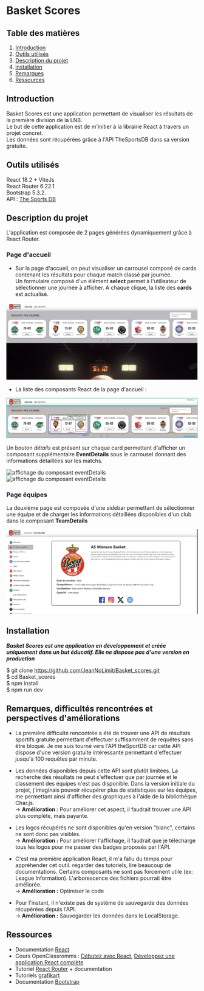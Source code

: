 # Basket Scores

## Table des matières 

1. [Introduction](#Introduction)
2. [Outils utilisés](#Outils)
3. [Description du projet](#Description)
5. [installation](#Installation)
6. [Remarques](#Remarques)
7. [Ressources](#Ressources)

## Introduction

Basket Scores est une application permettant de visualiser les résultats de la première division de la LNB.  
Le but de cette application est de m'initier à la librairie React à travers un projet concret.  
Les données sont récupérées grâce à l'API TheSportsDB dans sa version gratuite.  

## Outils utilisés 

React 18.2 + ViteJs  
React Router 6.22.1  
Bootstrap 5.3.2.  
API : [The Sports DB](https://www.thesportsdb.com/)  

## Description du projet

L'application est composée de 2 pages générées dynamiquement grâce à React Router.

### Page d'accueil

* Sur la page d'accueil, on peut visualiser un carrousel composé de cards contenant les résultats pour chaque match classé par journée.  
Un formulaire composé d'un élément **select** permet à l'utilisateur de sélectionner une journée à afficher. A chaque clique, la liste des **cards** est actualisé.                  

![capture d'écran de l'application Basket Score, montrant le caroussel affichant les résultats des matchs par journée](/annexes/capture_ecran_accueil_carrousel.png)

* La liste des composants React de la page d'accueil :


![Liste des composants React de la page d'accueil](/annexes/composants_react_accueil.jpg)

Un bouton *détails* est présent sur chaque card permettant d'afficher un composant supplémentaire **EventDetails** sous le carrousel donnant des informations détaillées sur les matchs.


![affichage du composant eventDetails](/annexes/Vidéo_apercu_acceuil.gif )
<img src="/annexes/Vidéo_apercu_acceuil.gif" alt="affichage du composant eventDetails" width="400">

### Page équipes

La deuxième page est composée d'une sidebar permettant de sélectionner une équipe et de charger les informations détaillées disponibles d'un club dans le composant **TeamDetails**  


![capture d'écran de l'application Basket Score, page équipes](/annexes/capture_ecran_page_equipes.png)  


## Installation

***Basket Scores est une application en développement et créée uniquement dans un but éducatif. Elle ne dispose pas d'une version en production***

$ git clone https://github.com/JeanNoLimit/Basket_scores.git  
$ cd Basket_scores  
$ npm install  
$ npm run dev  


## Remarques, difficultés rencontrées et perspectives d'améliorations

* La première difficulté rencontrée a été de trouver une API de résultats sportifs gratuite permettant d'effectuer suffisamment de requêtes sans être bloqué. Je me suis tourné vers l'API theSportDB car cette API dispose d'une version gratuite intéressante permettant d'effectuer jusqu'à 100 requêtes par minute.

* Les données disponibles depuis cette API sont plutôt limitées. La recherche des résultats ne peut s'effectuer que par journée et le classement des équipes n'est pas disponible. Dans la version initiale du projet, j'imaginais pouvoir récupérer plus de statistiques sur les équipes, me permettant ainsi d'afficher des graphiques à l'aide de la bibliothèque Char.js.  
-> **Amélioration :** Pour améliorer cet aspect, il faudrait trouver une API plus complète, mais payante. 

* Les logos récupérés ne sont disponibles qu'en version "blanc", certains ne sont donc pas visibles.  
-> **Amélioration :** Pour améliorer l'affichage, il faudrait que je télécharge tous les logos pour me passer des badges proposés par l'API.

* C'est ma première application React, il m'a fallu du temps pour appréhender cet outil. regarder des tutoriels, lire beaucoup de documentations. Certains composants ne sont pas forcement utile (ex: League Information). L'arborescence des fichiers pourrait être améliorée.  
-> **Amélioration :** Optimiser le code

* Pour l'instant, il n'existe pas de système de sauvegarde des données récupérées depuis l'API.  
-> **Amélioration :** Sauvegarder les données dans le LocalStorage. 

## Ressources 

* Documentation [React](https://react.dev/)  
* Cours OpenClassromms : [Débutez avec React](https://openclassrooms.com/fr/courses/7008001-debutez-avec-react), [Développez une application React complète](https://openclassrooms.com/fr/courses/7150606-creez-une-application-react-complete)  
* Tutoriel [React Router](https://reactrouter.com/en/main/start/tutorial) + documentation
* Tutoriels [grafikart](https://grafikart.fr/tutoriels/introduction-react-1312)
* Documentation [Bootstrap](https://getbootstrap.com/docs/5.3/getting-started/introduction/)

